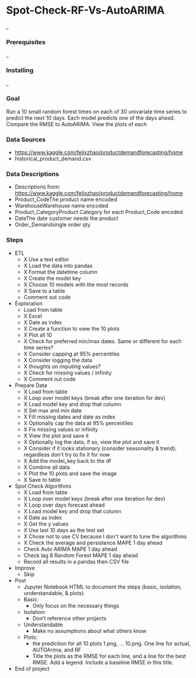 # Spot-Check-RF-Vs-AutoARIMA

_

### Prerequisites

_

### Installing

_

### Goal

Run a 10 small random forest times on each of 30 univariate time series to predict the next 10 days.  Each model predicts one of the days ahead.  Compare the RMSE to AutoARIMA.  View the plots of each

### Data Sources

- https://www.kaggle.com/felixzhao/productdemandforecasting/home
- historical_product_demand.csv

### Data Descriptions

- Descriptions from: https://www.kaggle.com/felixzhao/productdemandforecasting/home
- Product_CodeThe product name encoded
- WarehouseWarehouse name encoded
- Product_CategoryProduct Category for each Product_Code encoded
- DateThe date customer needs the product
- Order_Demandsingle order qty


### Steps

- ETL
  - X Use a text editor
  - X Load the data into pandas
  - X Format the datetime column
  - X Create the model key
  - X Choose 10 models with the most records
  - X Save to a table
  - Comment out code
- Exploration
  - Load from table
  - X Excel
  - X Date as index
  - X Create a function to view the 10 plots
  - X Plot all 10
  - X Check for preferred min/max dates.  Same or different for each time series?
  - X Consider capping at 95% percentiles
  - X Consider logging the data
  - X thoughts on imputing values?
  - X Check for missing values / infinity
  - X Comment out code  
- Prepare Data
  - X Load from table
  - X Loop over model keys (break after one iteration for dev)  
  - X Load model key and drop that column
  - X Set max and min date
  - X Fill missing dates and date as index
  - X Optionally cap the data at 95% percentiles
  - X Fix missing values or infinity
  - X View the plot and save it
  - X Optionally log the data, if so, view the plot and save it
  - X Consider if it looks stationary (consider seasonality & trend); regardless don't try to fix it for now
  - X Add the model_key back to the df
  - X Combine all data
  - X Plot the 10 plots and save the image
  - X Save to table
- Spot Check Algorithms
  - X Load from table
  - X Loop over model keys (break after one iteration for dev)  
  - X Loop over days forecast ahead
  - X Load model key and drop that column
  - X Date as index
  - X Get the y values
  - X Use last 10 days as the test set
  - X Chose not to use CV because I don't want to tune the algorithms
  - X Check the average and persistence MAPE 1 day ahead
  - Check Auto ARIMA MAPE 1 day ahead
  - Check lag 8 Random Forest MAPE 1 day ahead
  - Record all results in a pandas then CSV file
- Improve
  - Skip
- Post
  - Jupyter Notebook HTML to document the steps (basic, isolation, understandable, & plots)
  - Basic:
    - Only focus on the necessary things
  - Isolation:
    - Don't reference other projects
  - Understandable
    - Make no assumptions about what others know
  - Plots:
    - the prediction for all 10 plots 1.png, ... 10.png.  One line for actual, AUTOArima, and RF
    - Title the plots as the RMSE for each line, and a line for the best RMSE.  Add a legend.  Include a baseline RMSE in this title.
- End of project
